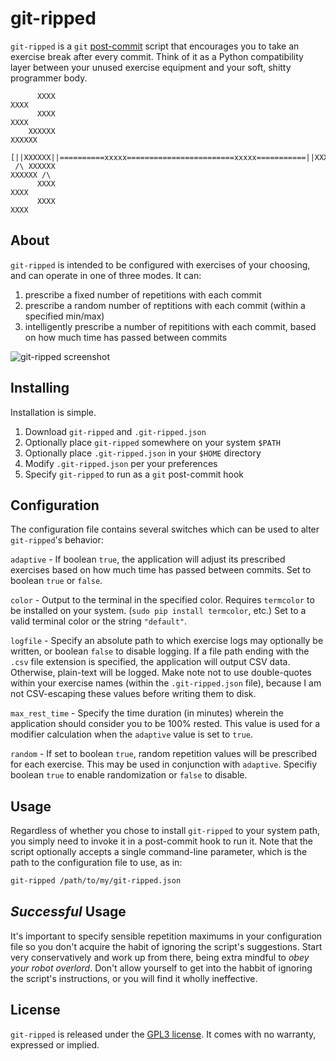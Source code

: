 git-ripped
==========

`git-ripped` is a `git` [post-commit] script that encourages you to take an
exercise break after every commit. Think of it as a Python compatibility layer
between your unused exercise equipment and your soft, shitty programmer body.

```
      XXXX                                                           XXXX     
      XXXX                                                           XXXX     
    XXXXXX                                                           XXXXXX   
 [||XXXXXX||==========xxxxx========================xxxxx===========||XXXXXX||]
 /\ XXXXXX                                                           XXXXXX /\
      XXXX                                                           XXXX     
      XXXX                                                           XXXX     
```

About
-----
`git-ripped` is intended to be configured with exercises of your choosing, and
can operate in one of three modes. It can:

1. prescribe a fixed number of repetitions with each commit
2. prescribe a random number of reptitions with each commit (within a specified
   min/max)
3. intelligently prescribe a number of repititions with each commit, based on
   how much time has passed between commits

![git-ripped screenshot](http://imgur.com/rPOUZOD)

Installing
----------
Installation is simple.

1. Download `git-ripped` and `.git-ripped.json`
2. Optionally place `git-ripped` somewhere on your system `$PATH`
3. Optionally place `.git-ripped.json` in your `$HOME` directory
4. Modify `.git-ripped.json` per your preferences
5. Specify `git-ripped` to run as a `git` post-commit hook

Configuration
-------------
The configuration file contains several switches which can be used to alter
`git-ripped`'s behavior:

`adaptive` - If boolean `true`, the application will adjust its prescribed
exercises based on how much time has passed between commits. Set to boolean
`true` or `false`.

`color` - Output to the terminal in the specified color. Requires `termcolor`
to be installed on your system. (`sudo pip install termcolor`, etc.) Set to a
valid terminal color or the string `"default"`.

`logfile` - Specify an absolute path to which exercise logs may optionally be
written, or boolean `false` to disable logging. If a file path ending with the
`.csv` file extension is specified, the application will output CSV data.
Otherwise, plain-text will be logged. Make note not to use double-quotes within
your exercise names (within the `.git-ripped.json` file), because I am not
CSV-escaping these values before writing them to disk.

`max_rest_time` - Specify the time duration (in minutes) wherein the
application should consider you to be 100% rested. This value is used for a
modifier calculation when the `adaptive` value is set to `true`.

`random` - If set to boolean `true`, random repetition values will be
prescribed for each exercise. This may be used in conjunction with `adaptive`.
Specifiy boolean `true` to enable randomization or `false` to disable.

Usage
-----
Regardless of whether you chose to install `git-ripped` to your system path,
you simply need to invoke it in a post-commit hook to run it. Note that the
script optionally accepts a single command-line parameter, which is the path to
the configuration file to use, as in:

```bash
git-ripped /path/to/my/git-ripped.json
```

_Successful_ Usage
------------------
It's important to specify sensible repetition maximums in your configuration
file so you don't acquire the habit of ignoring the script's suggestions. Start
very conservatively and work up from there, being extra mindful to _obey your
robot overlord_. Don't allow yourself to get into the habbit of ignoring the
script's instructions, or you will find it wholly ineffective.

License
-------
`git-ripped` is released under the [GPL3 license][]. It comes with no warranty,
expressed or implied.


[post-commit]: http://git-scm.com/book/ch7-3.html
[GPL3 license]: http://www.gnu.org/licenses/gpl-3.0.txt
